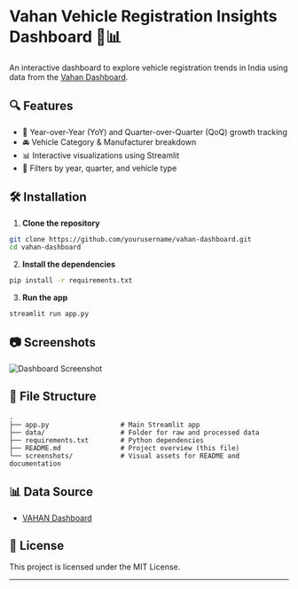 # Vahan Vehicle Registration Insights Dashboard 🚗📊

An interactive dashboard to explore vehicle registration trends in India using data from the [Vahan Dashboard](https://vahan.parivahan.gov.in/).

## 🔍 Features

- 📅 Year-over-Year (YoY) and Quarter-over-Quarter (QoQ) growth tracking
- 🚘 Vehicle Category & Manufacturer breakdown
- 📊 Interactive visualizations using Streamlit
- 🔎 Filters by year, quarter, and vehicle type

## 🛠️ Installation

1. **Clone the repository**
```bash
git clone https://github.com/yourusername/vahan-dashboard.git
cd vahan-dashboard
```

2. **Install the dependencies**
```bash
pip install -r requirements.txt
```

3. **Run the app**
```bash
streamlit run app.py
```

## 📷 Screenshots

![Dashboard Screenshot](./screenshots/dashboard.png)

## 📁 File Structure

```
.
├── app.py                  # Main Streamlit app
├── data/                   # Folder for raw and processed data
├── requirements.txt        # Python dependencies
├── README.md               # Project overview (this file)
└── screenshots/            # Visual assets for README and documentation
```

## 📊 Data Source

- [VAHAN Dashboard](https://vahan.parivahan.gov.in/)

## 📜 License

This project is licensed under the MIT License.

---
